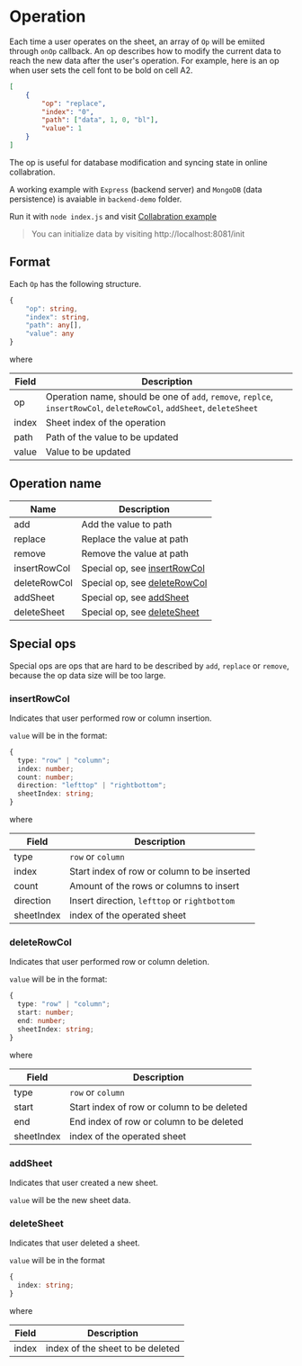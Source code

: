 # Operation

Each time a user operates on the sheet, an array of `Op` will be emiited through `onOp` callback. An op describes how to modify the current data to reach the new data after the user's operation. For example, here is an op when user sets the cell font to be bold on cell A2.

```json
[
    {
        "op": "replace",
        "index": "0",
        "path": ["data", 1, 0, "bl"],
        "value": 1
    }
]
```

The op is useful for database modification and syncing state in online collabration.

A working example with `Express` (backend server) and `MongoDB` (data persistence) is avaiable in `backend-demo` folder.

Run it with `node index.js` and visit [Collabration example](https://ruilisi.github.io/fortune-sheet-demo/?path=/story/collabration--example)

> You can initialize data by visiting http://localhost:8081/init

## Format

Each `Op` has the following structure.

```ts
{
    "op": string,
    "index": string,
    "path": any[],
    "value": any
}
```

where

| Field | Description |
| ----- | ----------- |
| op | Operation name, should be one of `add`, `remove`, `replce`, `insertRowCol`, `deleteRowCol`, `addSheet`, `deleteSheet` |
| index | Sheet index of the operation |
| path | Path of the value to be updated |
| value | Value to be updated |


## Operation name

| Name | Description |
| ----- | ----------- |
| add | Add the value to path |
| replace | Replace the value at path |
| remove | Remove the value at path |
| insertRowCol | Special op, see [insertRowCol](#insertrowcol) |
| deleteRowCol | Special op, see [deleteRowCol](#deleterowcol) |
| addSheet | Special op, see [addSheet](#addsheet) |
| deleteSheet | Special op, see [deleteSheet](#deletesheet) |


## Special ops

Special ops are ops that are hard to be described by `add`, `replace` or `remove`, because the op data size will be too large.

### insertRowCol

Indicates that user performed row or column insertion.

`value` will be in the format:

```ts
{
  type: "row" | "column";
  index: number;
  count: number;
  direction: "lefttop" | "rightbottom";
  sheetIndex: string;
}
```

where

| Field | Description |
| ----- | ----------- |
| type | `row` or `column` |
| index | Start index of row or column to be inserted |
| count | Amount of the rows or columns to insert |
| direction | Insert direction, `lefttop` or `rightbottom` |
| sheetIndex | index of the operated sheet |

### deleteRowCol

Indicates that user performed row or column deletion.

`value` will be in the format:

```ts
{
  type: "row" | "column";
  start: number;
  end: number;
  sheetIndex: string;
}
```

where

| Field | Description |
| ----- | ----------- |
| type | `row` or `column` |
| start | Start index of row or column to be deleted |
| end | End index of row or column to be deleted |
| sheetIndex | index of the operated sheet |

### addSheet

Indicates that user created a new sheet.

`value` will be the new sheet data.

### deleteSheet

Indicates that user deleted a sheet.

`value` will be in the format

```ts
{
  index: string;
}
```

where

| Field | Description |
| ----- | ----------- |
| index | index of the sheet to be deleted |